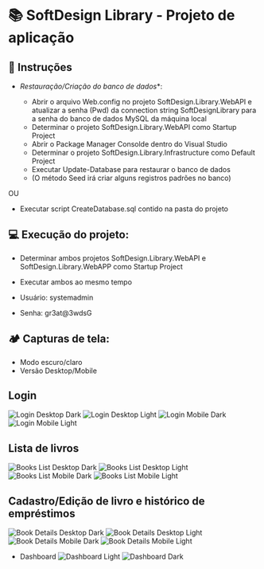 # 📚 SoftDesign Library - Projeto de aplicação

## 🔧 Instruções

- *Restauração/Criação do banco de dados**:

  - Abrir o arquivo Web.config no projeto SoftDesign.Library.WebAPI e atualizar a senha (Pwd) da connection string SoftDesignLibrary para a senha do banco de dados MySQL da máquina local
  - Determinar o projeto SoftDesign.Library.WebAPI como Startup Project
  - Abrir o Package Manager Consolde dentro do Visual Studio
  - Determinar o projeto SoftDesign.Library.Infrastructure como Default Project
  - Executar Update-Database para restaurar o banco de dados
  - (O método Seed irá criar alguns registros padrões no banco)

OU

  - Executar script CreateDatabase.sql contido na pasta do projeto

## 💻 Execução do projeto:

  - Determinar ambos projetos SoftDesign.Library.WebAPI e SoftDesign.Library.WebAPP como Startup Project
  - Executar ambos ao mesmo tempo

  - Usuário: systemadmin
  - Senha: gr3at@3wdsG

## 🏕️ Capturas de tela:

  - Modo escuro/claro
  - Versão Desktop/Mobile

## Login

![Login Desktop Dark](https://github.com/user-attachments/assets/d57503fa-5c27-4df7-a745-f21beedd9d80) ![Login Desktop Light](https://github.com/user-attachments/assets/a22fc090-3fe3-4921-9004-0dfc304f8af8)
![Login Mobile Dark](https://github.com/user-attachments/assets/26590330-f197-471d-81d8-28a5d5b8de3c) ![Login Mobile Light](https://github.com/user-attachments/assets/087d181a-5ce4-497e-bd33-8b358d22ead5)

## Lista de livros

![Books List Desktop Dark](https://github.com/user-attachments/assets/0d93b94d-3e80-4b7f-ac49-6aa5da2d0398) ![Books List Desktop Light](https://github.com/user-attachments/assets/fca604a3-f7ad-433d-b067-27ec21d0e249)
![Books List Mobile Dark](https://github.com/user-attachments/assets/b110a629-7177-4cce-b79f-77b4dcd245fa) ![Books List Mobile Light](https://github.com/user-attachments/assets/303beeab-030e-4548-a9a3-ffd2c5dc0070)

## Cadastro/Edição de livro e histórico de empréstimos

![Book Details Desktop Dark](https://github.com/user-attachments/assets/e2a2dfd3-3903-4f80-bd53-e5cc710d7365) ![Book Details Desktop Light](https://github.com/user-attachments/assets/fa4dedad-ca60-4e97-b9df-fb578cdbc2da)
![Book Details Mobile Dark](https://github.com/user-attachments/assets/9c1557e7-094a-49f7-bc55-e0e92a562cab) ![Book Details Mobile Light](https://github.com/user-attachments/assets/ea7d7330-38b0-40a0-91a3-03d9bafa7ace)

  - Dashboard
![Dashboard Light](https://github.com/user-attachments/assets/102061c4-2bfd-410d-8855-c6a6eb8eceab) ![Dashboard Dark](https://github.com/user-attachments/assets/be95f29f-b0fb-464a-ad23-2ea56c9cf4fc)
